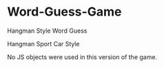 # Word-Guess-Game
Hangman Style Word Guess

Hangman Sport Car Style

No JS objects were used in this version of the game.